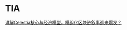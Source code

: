 # TIA

[详解Celestia核心与经济模型，模组化区块链叙事迎来爆发？](https://followin.io/zh-Hans/feed/6748193/ZnJvbT13ZWJzaGFyZSZpYz1kYXl1JnN1PTQwNzU2NjY5MDgmdGltZXpvbmU9OCZ0cz0xNzAxMzEzMjE1MTQy)
